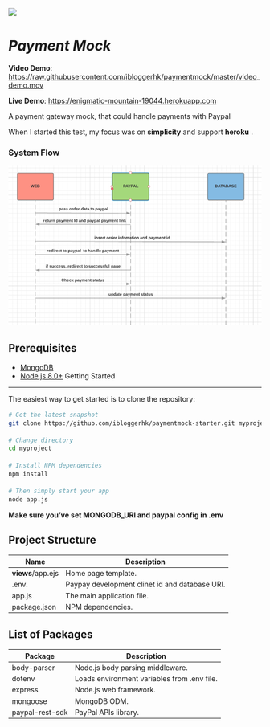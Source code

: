 ![](https://raw.githubusercontent.com/ibloggerhk/paymentmock/master/animate.gif)

***Payment Mock*** 
=======================

**Video Demo**: https://raw.githubusercontent.com/ibloggerhk/paymentmock/master/video_demo.mov

**Live Demo**: https://enigmatic-mountain-19044.herokuapp.com

A payment gateway mock, that could handle payments with Paypal

When I started this test, my focus was on **simplicity** and support **heroku** .


### System Flow
![](https://raw.githubusercontent.com/ibloggerhk/paymentmock/master/systemflow.png)


Prerequisites
-------------

- [MongoDB](https://www.mongodb.org/downloads)
- [Node.js 8.0+](http://nodejs.org)
Getting Started
---------------

The easiest way to get started is to clone the repository:

```bash
# Get the latest snapshot
git clone https://github.com/ibloggerhk/paymentmock-starter.git myproject

# Change directory
cd myproject

# Install NPM dependencies
npm install

# Then simply start your app
node app.js
```
**Make sure you’ve set MONGODB_URI and paypal config in .env**

Project Structure
-----------------

| Name                               | Description                                                  |
| ---------------------------------- | ------------------------------------------------------------ |
| **views**/app.ejs                 | Home page template.                                          |
| .env.                              | Paypay development clinet id and database URI.           |
| app.js                             | The main application file.                                   |
| package.json                       | NPM dependencies.                                            |


List of Packages
----------------

| Package                         | Description                                                             |
| ------------------------------- | ------------------------------------------------------------------------|
| body-parser                     | Node.js body parsing middleware.                                        |
| dotenv                          | Loads environment variables from .env file.                             |
| express                         | Node.js web framework.                                                  |
| mongoose                        | MongoDB ODM.                                                            |
| paypal-rest-sdk                 | PayPal APIs library.                                                    |
